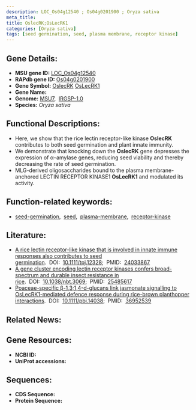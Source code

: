 ```yaml
---
description: LOC_Os04g12540 ; Os04g0201900 ; Oryza sativa
meta_title:
title: OslecRK;OsLecRK1
categories: [Oryza sativa]
tags: [seed germination, seed, plasma membrane, receptor kinase]
---
```


## Gene Details:
- **MSU gene ID:** [LOC_Os04g12540](http://rice.uga.edu/cgi-bin/ORF_infopage.cgi?orf=LOC_Os04g12540)  
- **RAPdb gene ID:** [Os04g0201900](https://rapdb.dna.affrc.go.jp/locus/?name=Os04g0201900)  
- **Gene Symbol:** <u>OslecRK</u>&nbsp;<u>OsLecRK1</u>
- **Gene Name:**
- **Genome:**  [MSU7](http://rice.uga.edu/),&nbsp;&nbsp;[IRGSP-1.0](https://rapdb.dna.affrc.go.jp/download/irgsp1.html)
- **Species:** *Oryza sativa*

## Functional Descriptions:
   - Here, we show that the rice lectin receptor-like kinase **OslecRK** contributes to both seed germination and plant innate immunity.
   - We demonstrate that knocking down the **OslecRK** gene depresses the expression of α–amylase genes, reducing seed viability and thereby decreasing the rate of seed germination.
   - MLG-derived oligosaccharides bound to the plasma membrane-anchored LECTIN RECEPTOR KINASE1 **OsLecRK1** and modulated its activity.

## Function-related keywords:
   - [seed-germination](/tags/seed-germination/),&nbsp;&nbsp;[seed](/tags/seed/),&nbsp;&nbsp;[plasma-membrane](/tags/plasma-membrane/),&nbsp;&nbsp;[receptor-kinase](/tags/receptor-kinase/)

## Literature:
   - [A rice lectin receptor-like kinase that is involved in innate immune responses also contributes to seed germination](https://www.doi.org/10.1111/tpj.12328).&nbsp;&nbsp;DOI:&nbsp;&nbsp;[10.1111/tpj.12328](https://www.doi.org/10.1111/tpj.12328);&nbsp;&nbsp;PMID:&nbsp;&nbsp;[24033867](https://pubmed.ncbi.nlm.nih.gov/24033867/)
   - [A gene cluster encoding lectin receptor kinases confers broad-spectrum and durable insect resistance in rice](https://www.doi.org/10.1038/nbt.3069).&nbsp;&nbsp;DOI:&nbsp;&nbsp;[10.1038/nbt.3069](https://www.doi.org/10.1038/nbt.3069);&nbsp;&nbsp;PMID:&nbsp;&nbsp;[25485617](https://pubmed.ncbi.nlm.nih.gov/25485617/)
   - [Poaceae-specific β-1,3;1,4-d-glucans link jasmonate signalling to OsLecRK1-mediated defence response during rice-brown planthopper interactions](https://www.doi.org/10.1111/pbi.14038).&nbsp;&nbsp;DOI:&nbsp;&nbsp;[10.1111/pbi.14038](https://www.doi.org/10.1111/pbi.14038);&nbsp;&nbsp;PMID:&nbsp;&nbsp;[36952539](https://pubmed.ncbi.nlm.nih.gov/36952539/)

## Related News:

## Gene Resources:
- **NCBI ID:**  []()
- **UniProt accessions:** [](https://www.uniprot.org/uniprotkb//entry)

## Sequences:
- **CDS Sequence:**
- **Protein Sequence:**
